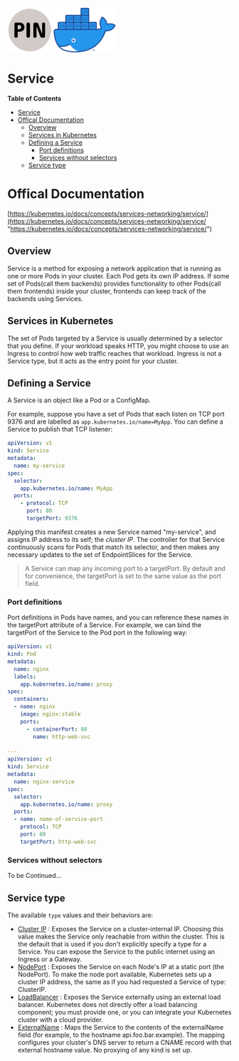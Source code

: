 <p float="left">
    <img src="../image/PIN.png" alt="PINLAB" height="100">
    <img src="../image/docker.png" alt="docker" height="100">
</p>

Service
===

**Table of Contents**
- [Service](#service)
- [Offical Documentation](#offical-documentation)
  - [Overview](#overview)
  - [Services in Kubernetes](#services-in-kubernetes)
  - [Defining a Service](#defining-a-service)
    - [Port definitions](#port-definitions)
    - [Services without selectors](#services-without-selectors)
  - [Service type](#service-type)

# Offical Documentation
[https://kubernetes.io/docs/concepts/services-networking/service/](https://kubernetes.io/docs/concepts/services-networking/service/ "https://kubernetes.io/docs/concepts/services-networking/service/")

## Overview
Service is a method for exposing a network application that is running as one or more Pods in your cluster. Each Pod gets its own IP address. If some set of Pods(call them backends) provides functionality to other Pods(call them frontends) inside your cluster, frontends can keep track of the backends using Services.

## Services in Kubernetes
The set of Pods targeted by a Service is usually determined by a selector that you define. If your workload speaks HTTP, you might choose to use an Ingress to control how web traffic reaches that workload. Ingress is not a Service type, but it acts as the entry point for your cluster.

## Defining a Service
A Service is an object like a Pod or a ConfigMap.

For example, suppose you have a set of Pods that each listen on TCP port 9376 and are labelled as `app.kubernetes.io/name=MyApp`. You can define a Service to publish that TCP listener:
```yaml
apiVersion: v1
kind: Service
metadata:
  name: my-service
spec:
  selector:
    app.kubernetes.io/name: MyApp
  ports:
    - protocol: TCP
      port: 80
      targetPort: 9376
```

Applying this manifest creates a new Service named "my-service", and assigns IP address to its self; the *cluster IP*. The controller for that Service continuously scans for Pods that match its selector, and then makes any necessary updates to the set of EndpointSlices for the Service.
> A Service can map any incoming port to a targetPort. By default and for convenience, the targetPort is set to the same value as the port field.

### Port definitions
Port definitions in Pods have names, and you can reference these names in the targetPort attribute of a Service. For example, we can bind the targetPort of the Service to the Pod port in the following way:
```yaml
apiVersion: v1
kind: Pod
metadata:
  name: nginx
  labels:
    app.kubernetes.io/name: proxy
spec:
  containers:
  - name: nginx
    image: nginx:stable
    ports:
      - containerPort: 80
        name: http-web-svc

---
apiVersion: v1
kind: Service
metadata:
  name: nginx-service
spec:
  selector:
    app.kubernetes.io/name: proxy
  ports:
  - name: name-of-service-port
    protocol: TCP
    port: 80
    targetPort: http-web-svc
```

### Services without selectors
To be Continued...

## Service type
The available `type` values and their behaviors are:
- [Cluster IP](https://kubernetes.io/docs/concepts/services-networking/service/#type-clusterip "https://kubernetes.io/docs/concepts/services-networking/service/#type-clusterip") : Exposes the Service on a cluster-internal IP. Choosing this value makes the Service only reachable from within the cluster. This is the default that is used if you don't explicitly specify a type for a Service. You can expose the Service to the public internet using an Ingress or a Gateway.
- [NodePort](https://kubernetes.io/docs/concepts/services-networking/service/#type-nodeport "https://kubernetes.io/docs/concepts/services-networking/service/#type-nodeport") : Exposes the Service on each Node's IP at a static port (the NodePort). To make the node port available, Kubernetes sets up a cluster IP address, the same as if you had requested a Service of type: ClusterIP.
- [LoadBalancer](https://kubernetes.io/docs/concepts/services-networking/service/#loadbalancer "https://kubernetes.io/docs/concepts/services-networking/service/#loadbalancer") : Exposes the Service externally using an external load balancer. Kubernetes does not directly offer a load balancing component; you must provide one, or you can integrate your Kubernetes cluster with a cloud provider.
- [ExternalName](https://kubernetes.io/docs/concepts/services-networking/service/#externalname "https://kubernetes.io/docs/concepts/services-networking/service/#externalname") : Maps the Service to the contents of the externalName field (for example, to the hostname api.foo.bar.example). The mapping configures your cluster's DNS server to return a CNAME record with that external hostname value. No proxying of any kind is set up.